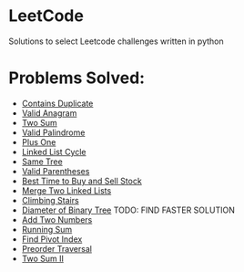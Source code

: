 # LeetCode
Solutions to select Leetcode challenges written in python

# Problems Solved:

- [Contains Duplicate](https://leetcode.com/problems/contains-duplicate)
- [Valid Anagram](https://leetcode.com/problems/valid-anagram)
- [Two Sum](https://leetcode.com/problems/two-sum)
- [Valid Palindrome](https://leetcode.com/problems/valid-palindrome)
- [Plus One](https://leetcode.com/problems/plus-one)
- [Linked List Cycle](https://leetcode.com/problems/linked-list-cycle)
- [Same Tree](https://leetcode.com/problems/same-tree)
- [Valid Parentheses](https://leetcode.com/problems/valid-parentheses)
- [Best Time to Buy and Sell Stock](https://leetcode.com/problems/best-time-to-buy-and-sell-stock)
- [Merge Two Linked Lists](https://leetcode.com/problems/merge-two-sorted-lists/submissions)
- [Climbing Stairs](https://leetcode.com/problems/climbing-stairs)
- [Diameter of Binary Tree](https://leetcode.com/problems/diameter-of-binary-tree) TODO: FIND FASTER SOLUTION
- [Add Two Numbers](https://leetcode.com/problems/add-two-numbers)
- [Running Sum](https://leetcode.com/problems/running-sum-of-1d-array)
- [Find Pivot Index](https://leetcode.com/problems/find-pivot-index)
- [Preorder Traversal](https://leetcode.com/problems/binary-tree-preorder-traversal)
- [Two Sum II](https://leetcode.com/problems/two-sum-ii-input-array-is-sorted)
